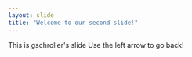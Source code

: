 ```yaml
---
layout: slide
title: "Welcome to our second slide!"
---
```

This is gschroller's slide
Use the left arrow to go back!
